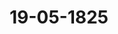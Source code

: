 ---  
schema: default  
title: 19-05-1825  
organization: Team Charlie  
notes: "<p>Description</p><p>Dreizehnte Sizung.

Geschehen, Frankfurt den 14 Mai 1825.

In Gegenwart

aller in ver zwölften Sißung Anwesenden.</p><p>§.64</p><p>rift des Oberauditeurs Athenstadt: „Europa und sein Monarchen

thum, oder Geheime Politik der Staaten aus der Moral- und Rechts-

Philosophie. Versuch einer politischen Glückseligkeitslehre für alle

Stande. Magdeburg 1823.

reussen. Unter Anempfehlung der von dem Oberauditeur Friedrich Ernst Ludwig

henstadt in zwei Theilen herausgegebenen Schrift:

Europa und sein Monarchenthum, oder Geheime Politik der Staaten aus der

Moral- und Rechts-Philosophie. — Versuch einer politischen Glückseligkeitslehre für

alle Stände. Magdeburg 1823..

giebt der Königlich- Preussische Herr Gesandte, nach dem Wunsche des Verfasses, ein von

selben für die Bibliothek der hohen Bundesversammlung bestimmtes und eingesandtes

mplar dieses Werkes.

Die hohe Bundesversammlung nahm diese Schrift mit Wohlgefallen an, und

bes910p:

daß dieselbe in ihre Büchersammlung abzugeben, dem Verfasser aber ihr Dank dafür

zudrücken sey.</p><p>§.65</p><p>holdungs-Reclamation des ehemaligen Hofkellerei-Büttners, Michael

Mütler, zu Fulda.

Der Großherzöglich-Hefsische Herr Bundestagsgesandte, Freiherr

Gruben: erstattet Vortrag der Eingaben-Commission zu Num. 14 des Einr. Prot.l. J., eine Beselbungs-Reclamation von Seiten des vormaligen Hoftellerei-Pättners, M

chael Müller zu Fulva betreffend, und nach vollständig mitgetheiltem Inbalte der Vorstellung

äusserte derselbe folgendes Gutachten:

Der Reclamant habe durch die beigebrachten Belege 2 bis 5, welche Entschliessung

und Bescheinigungen Fuloaischer Behörden in Abschriften enthielten, vorerst glaubhaft nac

gewiesen, daß er sich im Genuß der angegebenen Besoldung und Emolumente befunden hab

Die für die Fulvaischen Departemental-Ausgleichungs-Angelegenheiten niedergesetzte Con

mission habe ihm nun zwar den firen Gehalt von 500 Fl. zugesprochen, dagegen ihn in

allen in Ansaß gebrachten Emolumenten durch ihren motivirten Beschluß vom 26. April 182

abgewiesen, und ihm nur überlassen, sich wegen der prätendirten freien Wohnung im Ora-

geriegebäude an die Behörde, welche sich im Besitze dieses Gebäudes befinde, zu wenden

wenn er deßhalb einen rechtsbegründeten Anspruch zu haben vermeine.

Es sey hier nicht der Ort, die Gründe zu prüfen, worauf dieser Beschluß berube, un

eben so wenig sey hier zu untersuchen, ob der §. 59 des Reichsdeputations-Schlusses vo

25. Februar 1803, in Gemäßheit Art. 45 der Wiener Congrefacte vom 8. Juni 181.

den Anspruch auf die befragten Emolumente begründe. So viel sey auf jeden Fall gewi

daß der reclamirte Rückstand aus der frühern Periode bis zum 1. Juni 1814 den alle

höchsten Souverainen, welche Bestandtheile des vormaligen Fürstenthums Fulda erworbet

nicht zur Last falle, weil sie, nach dem erwähnten Artikel 45 der Congreßacte, nur ve

jenem Tage an für die reichsschlußmäsigen Pensionen zu haften hätten.

Hier komme es aber überhaupt vor allem einzig darauf an: ob, nach irgend ein

bundesgesetzlichen Norm, der Recurs an eine hohe Bundesversammlung gegen den von 1

Ausgleichungs-Commission gefaßten Beschluß zulässig sey?

Der Reclamant suche sein Heil in dem bekannten Art. 30 der Wiener Schlußatl

Da dieser aber Forderungen voraussetze, in deren Hinsicht die Verpflichtung, ihnen Genü-

zu leisten, zwischen mehreren Bundesglievern zweifelhaft oder bestritten sey? so finde

auf den untergebenen Fall keine Anwendung, wo die Bevollmächtigten sämmtlicher Thei

haber an dem Fürstenthume Fulva, dem Beschlusse gemäß, einstimmig die Emolumenten-Fo

derung des Reclamanten als ganz unbegründet angesehen und ihn deßwegen mit derselbe

abgewiesen hätten.

Eine andere, die Compeienz hoher Bundesversammlung begründende, bundesgesetzlich

Bestimmung liege nicht vor.

Hiernach bleibe dem Reclamanten nichts übrig, als gegen den gedachten Beschluß si

entweder an die betreffenden allerhöchsten Regierungen selbst zu wenden, oder, äusserste8, gegen den Beschluß der Ausgleichungs-Commission den Rechtsweg bei den compe-

1 Landesgerichten zu betreten.

Daß dieses unbequem und kostspielig sey, lasse sich nicht läugnen; es sey aber der ein-

bundesverfassungsmäsige Weg, auf welchem der Reclamant zu seinem vermeintlichen

gelangen könne.

Die Ausgleichungs-Commission habe ihm nicht durch Ueberweisung der Forderung an

der betheiligten höchsten Regierungen seinen Stand erleichtern können, weil sie im

en Aller die Anerkennung derselben verweigert habe.

Es werde deßhalb der Antrag begründet erscheinen, den Reclamanten lediglich abzuweisen,

dessen Anwalt, ven Dr. von Wehrlamp, hiervon in Kenntniß zu sehen.

Sämmtliche Gesandtschaften stimmten dem Antrage bei; daher

Desch l up:

daß Michael Müller zu Fulda abzuweisen und demselben zu überlassen sey, sich an

etheiligten allerhöchsten Regierungen zu wenden, oder, äussersten Falles, gegen den Ge-

1 der Ausgleichungs-Commission den Rechtsweg bei den competenten Landesgerichten zu

In der heutigen Sitzung wurden zwei Separat-Protokolle aufgenommen.

Folgen die Unterschriften.</p>"  
resources:  
- format: png  
  name: Page54[0-64-65].png  
  url: ../../Protokolle_BV_17_1825/19-05-1825/Page54[0-64-65].png  
- format: png  
  name: Page55[65].png  
  url: ../../Protokolle_BV_17_1825/19-05-1825/Page55[65].png  
- format: png  
  name: Page56[65].png  
  url: ../../Protokolle_BV_17_1825/19-05-1825/Page56[65].png  
category:   
  - Protokolle_BV_17_1825  
maintainer: Tao Luo  
maintainer_email: t.luo.21@abdn.ac.uk  
---